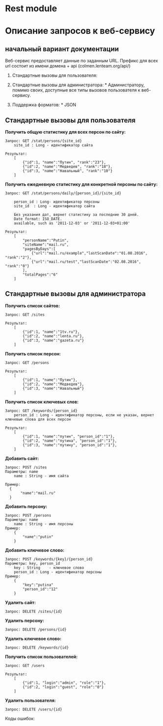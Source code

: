 # Rest module
# Описание запросов к веб-сервису
## начальный вариант документации

Веб-сервис предоставляет данные по заданным URL. 
Префикс для всех url состоит из имени домена + api (colmen.lenteam.org/api/)

  1. 	Стандартные вызовы для пользователя:
   
  2. 	Стандартные вызовы для администратора:
    * 	Администратору, помимо своих, доступные все типы вызовов пользователя к веб-сервису.

  3. Поддержка форматов:
    *   JSON
    
## Стандартные вызовы для пользователя

**Получить общую статистику для всех персон по сайту:**
```
Запрос: GET /stat/persons/{site_id}
    site_id : Long - идентификатор сайта

Результат:
    [
        {"id":1, "name":"Путин", "rank":"23"},
        {"id":2, "name":"Медведев", "rank":"18"},
        {"id":3, "name":"Навальный", "rank":"10"}
    ]
```

**Получить ежедневную статистику для конкретной персоны по сайту:**
```
Запрос: GET /stat/persons/daily/{person_id}/{site_id}

    person_id : Long- идентификатор персоны
    site_id  : Long - идентификатор сайта
    
	Без указания дат, вернет статистику за последние 30 дней.
	Date format: ISO_DATE.
	available, such as '2011-12-03' or '2011-12-03+01:00'

Результат:
    [
        "personName":"Putin",
        "siteName":"mail.ru",
        "pagesByDays":[
            {"url":"mail.ru/example","lastScanDate":"01.08.2016", "rank":"2"},
            {"url":"mail.ru/test","lastScanDate":"02.08.2016", "rank":"0"}
        ],
        "totalPages":"6"
    ]
```

## Стандартные вызовы для администратора

**Получить список сайтов:**
```
Запрос: GET /sites

Результат:
    [
        {"id":1, "name":"1tv.ru"},
        {"id":2, "name":"lenta.ru"},
        {"id":3, "name":"gazeta.ru"}
    ]
```

**Получить список персон:**
```
Запрос: GET /persons

Результат:
    [
        {"id":1, "name":"Путин"},
        {"id":2, "name":"Медведев"},
        {"id":3, "name":"Навальный"}
    ]
```

**Получить список ключевых слов:**
```
Запрос: GET /keywords/{person_id}
    person_id : Long - идентификатор персоны, если не указан, вернет ключевые слова для всех персон

Результат:
    [
        {"id":1, "name":"путин", "person_id":"1"},
        {"id":2, "name":"путина", "person_id":"1"},
        {"id":3, "name":"путину", "person_id":"1"},
    ]
```

**Добавить сайт:**
```
Запрос: POST /sites
Параметры: name
    name : String - имя сайта

Пример:
  {
       "name":"mail.ru"
  }
```

**Добавить персону:**
```
Запрос: POST /persons
Параметры: name
    name : String - имя персоны
Пример:
    {
        "name":"putin"
    }
```

**Добавить ключевое слово:**
```
Запрос: POST /keywords/{key}/{person_id}
Параметры: key, person_id
    key : String    - ключевое слово
	person_id : Long - идентификатор персоны
Пример:
    {
        "key":"putina"
        "person_id":"12"
    }
```

**Удалить сайт:**
```
Запрос: DELETE /sites/{id}
```

**Удалить персону:**
```
Запрос: DELETE /persons/{id}
```

**Удалить ключевое слово:**
```
Запрос: DELETE /keywords/{id}
```

**Получить список пользователей:**
```
Запрос: GET /users

Результат:
    [
        {"id":1, "login":"admin", "role":"1"},
        {"id":2, "login":"guest", "role":"0"}
    ]
```

**Удалить пользователя:**
```
Запрос: DELETE /users/{id}
```

Коды ошибок:
    